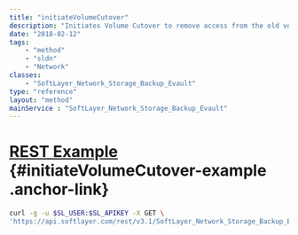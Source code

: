 ```yaml
---
title: "initiateVolumeCutover"
description: "Initiates Volume Cutover to remove access from the old volume."
date: "2018-02-12"
tags:
    - "method"
    - "sldn"
    - "Network"
classes:
    - "SoftLayer_Network_Storage_Backup_Evault"
type: "reference"
layout: "method"
mainService : "SoftLayer_Network_Storage_Backup_Evault"
---
```


# [REST Example](#initiateVolumeCutover-example) <a href="/article/rest/"><i class="fas fa-question"></i></a> {#initiateVolumeCutover-example .anchor-link} 
```bash
curl -g -u $SL_USER:$SL_APIKEY -X GET \
'https://api.softlayer.com/rest/v3.1/SoftLayer_Network_Storage_Backup_Evault/{SoftLayer_Network_Storage_Backup_EvaultID}/initiateVolumeCutover'
```
